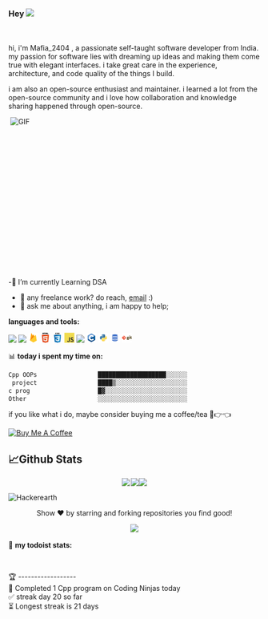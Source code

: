 ### Hey  <img src="https://media.giphy.com/media/hvRJCLFzcasrR4ia7z/giphy.gif" width="25px">
<!--<a href="https://github/Mafia24">
  <img align="left" alt="mafia's github" width="22px" src="https://raw.githubusercontent.com/peterthehan/peterthehan/master/assets/github.svg" />
</a>
<a href="https://discord.gg/">
  <img align="left" alt="mafia's Discord" width="22px" src="https://raw.githubusercontent.com/peterthehan/peterthehan/master/assets/discord.svg" />
</a>
<a href="https://facebook.com/">
  <img align="left" alt="mafia's fb" width="22px" src="https://raw.githubusercontent.com/peterthehan/peterthehan/master/assets/facebook.svg" />
</a>

<a href="https://www.linkedin.com/in/">
  <img align="left" alt="mafia's LinkedIN" width="22px" src="https://raw.githubusercontent.com/peterthehan/peterthehan/master/assets/linkedin.svg" />
</a>
<a href="https://open.spotify.com/">
  <img align="left" alt="mafia's Spotify" width="22px" src="https://raw.githubusercontent.com/peterthehan/peterthehan/master/assets/spotify.svg" />
</a>
<a href="https://www.instagram.com//">
  <img align="left" alt="mafia's Spotify" width="22px" src="https://user-images.githubusercontent.com/79085857/141674406-bbd34b39-4985-4315-8bd8-e7502a1388ad.png" />
</a>-->


<br />
<br/>
hi, i'm Mafia_2404 , a passionate self-taught <!--full stack Android developer and a freelance --> software developer from India. my passion for software lies with dreaming up ideas and making them come true with elegant interfaces. i take great care in the experience, architecture, and code quality of the things I build.

i am also an open-source enthusiast and maintainer. i learned a lot from the open-source community and i love how collaboration and knowledge sharing happened through open-source.


  <img align="right" alt="GIF" src="https://raw.githubusercontent.com/Uddhav2404/Uddhav2404/master/code.gif?raw=true" width="500" height="320" />
  
-🔭 I’m currently Learning  DSA<br/>
- 💼 any freelance work? do reach, [email]() :)
- 💬 ask me about anything, i am happy to help;


**languages and tools:**  

<code><img name="android" height="20" src="https://user-images.githubusercontent.com/79085857/141676030-43664b25-0dd4-4199-8d10-ccf8603669de.png"></code>
<code><img name="sqlite" height="20" src="https://user-images.githubusercontent.com/79085857/141676117-f78b273c-c7b9-4117-b66b-2a853163d50e.png"></code>
<code><img name="firebase" height="20" src="https://raw.githubusercontent.com/github/explore/80688e429a7d4ef2fca1e82350fe8e3517d3494d/topics/firebase/firebase.png"></code>
<code><img name="html" height="20" src="https://raw.githubusercontent.com/github/explore/5c058a388828bb5fde0bcafd4bc867b5bb3f26f3/topics/html/html.png"></code>
<code><img name="css" height="20" src="https://raw.githubusercontent.com/github/explore/5c058a388828bb5fde0bcafd4bc867b5bb3f26f3/topics/css/css.png"></code>
<code><img name="javascript" height="20" src="https://raw.githubusercontent.com/github/explore/80688e429a7d4ef2fca1e82350fe8e3517d3494d/topics/javascript/javascript.png"></code>
<code><img name="java" height="20" src="https://user-images.githubusercontent.com/79085857/141675954-1d8192ee-1539-4c44-b3d2-af5cb3b6d572.png"></code>
<code><img name="c" height="20" src="https://raw.githubusercontent.com/github/explore/80688e429a7d4ef2fca1e82350fe8e3517d3494d/topics/c/c.png"></code>
<code><img name="python" height="20" src="https://raw.githubusercontent.com/github/explore/80688e429a7d4ef2fca1e82350fe8e3517d3494d/topics/python/python.png"></code>
<code><img name="psql" height="20" src="https://raw.githubusercontent.com/github/explore/80688e429a7d4ef2fca1e82350fe8e3517d3494d/topics/sql/sql.png"></code>
<code><img name="git" height="20" src="https://raw.githubusercontent.com/github/explore/80688e429a7d4ef2fca1e82350fe8e3517d3494d/topics/git/git.png"></code>

📊 **today i spent my time on:**
<!--START_SECTION:waka-->
```text
Cpp OOPs                 ███████████████████░░░░░░    
 project                 ████▒░░░░░░░░░░░░░░░░░░░░    
c prog                   █▓░░░░░░░░░░░░░░░░░░░░░░░    
Other                    ░░░░░░░░░░░░░░░░░░░░░░░░░    
```
<!--END_SECTION:waka-->

if you like what i do, maybe consider buying me a coffee/tea 🥺👉👈

<a href="https://www.buymeacoffee.com/" target="_blank"><img src="https://cdn.buymeacoffee.com/buttons/v2/default-red.png" alt="Buy Me A Coffee" width="150" ></a>
<br/>

## 📈Github Stats
<p style="display:flex; align=center; justify-content:center; ">
<img src="https://github-readme-stats.vercel.app/api?username=Mafia2404&theme=midnight-purple" style="margin-right:2px;">
  <img src="https://streak-stats.demolab.com/?user=Mafia2404&theme=holi-theme">
  <img src="https://github-readme-stats.vercel.app/api/top-langs/?username=Mafia2404&theme=nightowl&hide_border=false&include_all_commits=true&count_private=false&layout=compact">

</p>


<img src="https://github.com/MAZHARMIK/Interview_DS_Algo/blob/master/github-user-contribution.svg" alt="Hackerearth" data-canonical-src="https://github.com/MAZHARMIK/Interview_DS_Algo/blob/master/github-user-contribution.svg" style="max-width:100%;"></a>

<p align="center">Show ❤️ by starring and forking repositories you find good! </p>






<p align="center"><img src= 'https://capsule-render.vercel.app/api?type=rect&color=gradient&height=2.5'/></p

🚧 **my todoist stats:**
<!-- TODO-IST:START -->
<br/>

🏆  ------------------         
🌸  Completed 1 Cpp program on Coding Ninjas today           
✅  streak day  20  so far           
⏳  Longest streak is 21 days
<!-- TODO-IST:END -->


